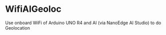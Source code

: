 # WifiAIGeoloc
Use onboard WiFi of Arduino UNO R4 and AI (via NanoEdge AI Studio) to do Geolocation
